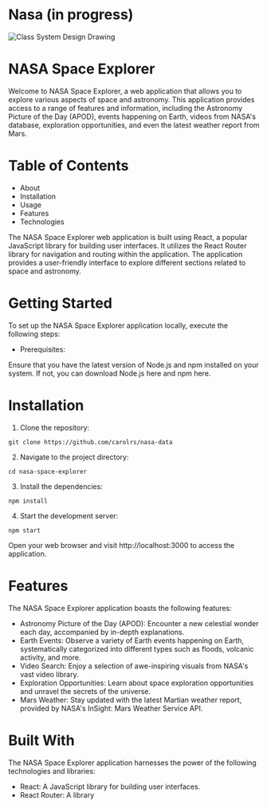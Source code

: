 # Nasa (in progress)

![Class System Design Drawing](docs/nasa-space.gif?raw=true "nasa")

# NASA Space Explorer

Welcome to NASA Space Explorer, a web application that allows you to explore various aspects of space and astronomy. This application provides access to a range of features and information, including the Astronomy Picture of the Day (APOD), events happening on Earth, videos from NASA's database, exploration opportunities, and even the latest weather report from Mars.

# Table of Contents

* About
* Installation
* Usage
* Features
* Technologies


The NASA Space Explorer web application is built using React, a popular JavaScript library for building user interfaces. It utilizes the React Router library for navigation and routing within the application. The application provides a user-friendly interface to explore different sections related to space and astronomy.

# Getting Started

To set up the NASA Space Explorer application locally, execute the following steps:

* Prerequisites:
  
Ensure that you have the latest version of Node.js and npm installed on your system. If not, you can download Node.js here and npm here.

# Installation
1. Clone the repository:

```
git clone https://github.com/carolrs/nasa-data
```

2. Navigate to the project directory:

```
cd nasa-space-explorer
```

3. Install the dependencies:
```
npm install
``` 

4. Start the development server:
```
npm start
```

Open your web browser and visit http://localhost:3000 to access the application.


# Features

The NASA Space Explorer application boasts the following features:

* Astronomy Picture of the Day (APOD): Encounter a new celestial wonder each day, accompanied by in-depth explanations.
* Earth Events: Observe a variety of Earth events happening on Earth, systematically categorized into different types such as floods, volcanic activity, and more.
* Video Search: Enjoy a selection of awe-inspiring visuals from NASA's vast video library.
* Exploration Opportunities: Learn about space exploration opportunities and unravel the secrets of the universe.
* Mars Weather: Stay updated with the latest Martian weather report, provided by NASA's InSight: Mars Weather Service API.


# Built With

The NASA Space Explorer application harnesses the power of the following technologies and libraries:

* React: A JavaScript library for building user interfaces.
* React Router: A library
